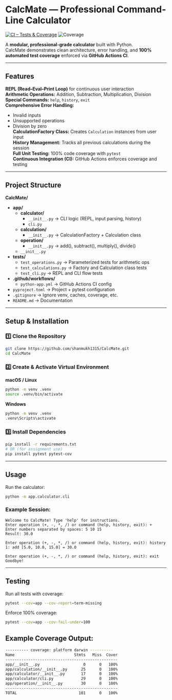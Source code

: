 # CalcMate — Professional Command-Line Calculator

[![CI – Tests & Coverage](https://github.com/shanmukh1315/CalcMate/actions/workflows/python-app.yml/badge.svg)](https://github.com/shanmukh1315/CalcMate/actions)
![Coverage](https://img.shields.io/badge/coverage-100%25-brightgreen)

A **modular, professional-grade calculator** built with Python.  
CalcMate demonstrates clean architecture, error handling, and **100% automated test coverage** enforced via **GitHub Actions CI**.

---

## Features

**REPL (Read–Eval–Print Loop)** for continuous user interaction  
**Arithmetic Operations:** Addition, Subtraction, Multiplication, Division  
**Special Commands:** `help`, `history`, `exit`  
**Comprehensive Error Handling:**  
- Invalid inputs  
- Unsupported operations  
- Division by zero  
**CalculationFactory Class:** Creates `Calculation` instances from user input  
**History Management:** Tracks all previous calculations during the session  
**Full Unit Testing:** 100% code coverage with `pytest`  
**Continuous Integration (CI):** GitHub Actions enforces coverage and testing

---

## Project Structure

**CalcMate/**
- **app/**
  - **calculator/**
    - `__init__.py` → CLI logic (REPL, input parsing, history)
    - `cli.py`
  - **calculation/**
    - `__init__.py` → CalculationFactory + Calculation class
  - **operation/**
    - `__init__.py` → add(), subtract(), multiply(), divide()
  - `__init__.py`
- **tests/**
  - `test_operations.py` → Parameterized tests for arithmetic ops  
  - `test_calculations.py` → Factory and Calculation class tests  
  - `test_cli.py` → REPL and CLI flow tests  
- **.github/workflows/**
  - `python-app.yml` → GitHub Actions CI config  
- `pyproject.toml` → Project + pytest configuration  
- `.gitignore` → Ignore venv, caches, coverage, etc.  
- `README.md` → Documentation  

---

## Setup & Installation

### 1️⃣ Clone the Repository
```bash
git clone https://github.com/shanmukh1315/CalcMate.git
cd CalcMate
````

### 2️⃣ Create & Activate Virtual Environment

**macOS / Linux**

```bash
python -m venv .venv
source .venv/bin/activate
```

**Windows**

```bash
python -m venv .venv
.venv\Scripts\activate
```

### 3️⃣ Install Dependencies

```bash
pip install -r requirements.txt
# OR (for assignment use)
pip install pytest pytest-cov
```

---

## Usage

Run the calculator:

```bash
python -m app.calculator.cli
```

### Example Session:

```
Welcome to CalcMate! Type 'help' for instructions.
Enter operation (+, -, *, /) or command (help, history, exit): +
Enter numbers separated by spaces: 5 10 15
Result: 30.0

Enter operation (+, -, *, /) or command (help, history, exit): history
1: add [5.0, 10.0, 15.0] = 30.0

Enter operation (+, -, *, /) or command (help, history, exit): exit
Goodbye!
```

---

## Testing

Run all tests with coverage:

```bash
pytest --cov=app --cov-report=term-missing
```

Enforce 100% coverage:

```bash
pytest --cov=app --cov-fail-under=100
```

## Example Coverage Output:

```bash
---------- coverage: platform darwin ----------
Name                          Stmts   Miss  Cover
-------------------------------------------------
app/__init__.py                   0      0   100%
app/calculation/__init__.py      25      0   100%
app/calculator/__init__.py       17      0   100%
app/calculator/cli.py            29      0   100%
app/operation/__init__.py        30      0   100%
-------------------------------------------------
TOTAL                           101      0   100%
```
